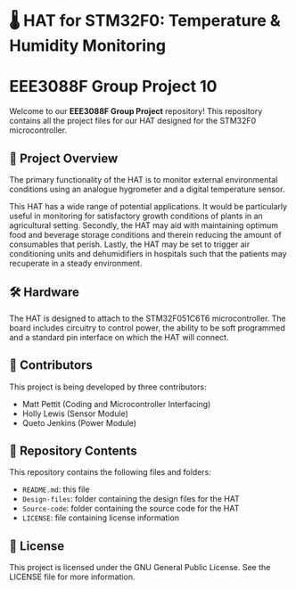 # 🌡️ HAT for STM32F0: Temperature & Humidity Monitoring

# EEE3088F Group Project 10

Welcome to our **EEE3088F Group Project** repository! This repository contains all the project files for our HAT designed for the STM32F0 microcontroller. 

## 🚀 Project Overview

The primary functionality of the HAT is to monitor external environmental conditions using an analogue hygrometer and a digital temperature sensor. 

This HAT has a wide range of potential applications. It would be particularly useful in monitoring for satisfactory growth conditions of plants in an agricultural setting. Secondly, the HAT may aid with maintaining optimum food and beverage storage conditions and therein reducing the amount of consumables that perish. Lastly, the HAT may be set to trigger air conditioning units and dehumidifiers in hospitals such that the patients may recuperate in a steady environment. 

## 🛠️ Hardware

The HAT is designed to attach to the STM32F051C6T6 microcontroller. The board includes circuitry to control power, the ability to be soft programmed and a standard pin interface on which the HAT will connect. 

## 🤝 Contributors

This project is being developed by three contributors:

- Matt Pettit (Coding and Microcontroller Interfacing)
- Holly Lewis (Sensor Module)
- Queto Jenkins (Power Module)

## 📁 Repository Contents

This repository contains the following files and folders:

- `README.md`: this file
- `Design-files`: folder containing the design files for the HAT
- `Source-code`: folder containing the source code for the HAT
- `LICENSE`: file containing license information

## 📝 License

This project is licensed under the GNU General Public License. See the LICENSE file for more information.
